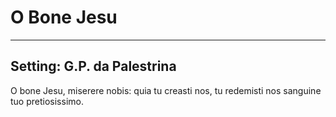# O Bone Jesu

***

## Setting: G.P. da Palestrina

O bone Jesu, miserere nobis:
quia tu creasti nos, tu redemisti nos
sanguine tuo pretiosissimo.
